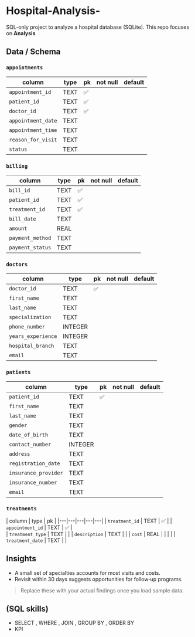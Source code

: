 # Hospital-Analysis-

SQL-only project to analyze a hospital database (SQLite). This repo focuses on **Analysis** 



## Data / Schema


### `appointments`
| column | type | pk | not null | default |
|---|---|---|---|---|
| `appointment_id` | TEXT | ✅ |  |  |
| `patient_id` | TEXT | ✅ |  |  |
| `doctor_id` | TEXT | ✅ |  |  |
| `appointment_date` | TEXT |  |  |  |
| `appointment_time` | TEXT |  |  |  |
| `reason_for_visit` | TEXT |  |  |  |
| `status` | TEXT |  |  |  |

### `billing`
| column | type | pk | not null | default |
|---|---|---|---|---|
| `bill_id` | TEXT | ✅ |  |  |
| `patient_id` | TEXT | ✅ |  |  |
| `treatment_id` | TEXT | ✅ |  |  |
| `bill_date` | TEXT |  |  |  |
| `amount` | REAL |  |  |  |
| `payment_method` | TEXT |  |  |  |
| `payment_status` | TEXT |  |  |  |

### `doctors`
| column | type | pk | not null | default |
|---|---|---|---|---|
| `doctor_id` | TEXT | ✅ |  |  |
| `first_name` | TEXT |  |  |  |
| `last_name` | TEXT |  |  |  |
| `specialization` | TEXT |  |  |  |
| `phone_number` | INTEGER |  |  |  |
| `years_experience` | INTEGER |  |  |  |
| `hospital_branch` | TEXT |  |  |  |
| `email` | TEXT |  |  |  |

### `patients`
| column | type | pk | not null | default |
|---|---|---|---|---|
| `patient_id` | TEXT | ✅ |  |  |
| `first_name` | TEXT |  |  |  |
| `last_name` | TEXT |  |  |  |
| `gender` | TEXT |  |  |  |
| `date_of_birth` | TEXT |  |  |  |
| `contact_number` | INTEGER |  |  |  |
| `address` | TEXT |  |  |  |
| `registration_date` | TEXT |  |  |  |
| `insurance_provider` | TEXT |  |  |  |
| `insurance_number` | TEXT |  |  |  |
| `email` | TEXT |  |  |  |

### `treatments`
| column | type | pk | 
|---|---|---|---|---|
| `treatment_id` | TEXT | ✅ | 
| `appointment_id` | TEXT | ✅ |  
| `treatment_type` | TEXT |  | 
| `description` | TEXT |  | 
| `cost` | REAL |  |  |  |
| `treatment_date` | TEXT |  | 






## Insights 
- A small set of specialties accounts for most visits and costs.
- Revisit within 30 days suggests opportunities for follow‑up programs.

> Replace these with your actual findings once you load sample data.

## (SQL skills)
- SELECT , WHERE , JOIN ,  GROUP BY , ORDER BY
- KPI


